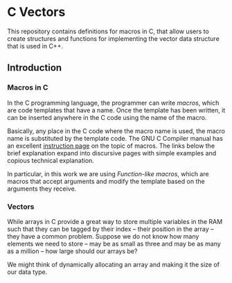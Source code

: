 # C Vectors

This repository contains definitions for macros in C, that allow users to create structures and functions for implementing the vector data structure that is used in C++.

## Introduction

### Macros in C

In the C programming language, the programmer can write _macros_, which are code templates that have a name. Once the template has been written, it can be inserted anywhere in the C code using the name of the macro.

Basically, any place in the C code where the macro name is used, the macro name is substituted by the template code. The GNU C Compiler manual has an excellent 
[instruction page](https://gcc.gnu.org/onlinedocs/cpp/Macros.html) on the topic of
macros. The links below the brief explanation expand into discursive pages with 
simple examples and copious technical explanation.

In particular, in this work we are using _Function-like macros_, which are macros
that accept arguments and modify the template based on the arguments they receive.

### Vectors

While arrays in C provide a great way to store multiple variables in the RAM such that they can be tagged by their index – their position in the array – they have a common problem. Suppose we do not know how many elements we need to store – may be as small as three and may be as many as a million – how large should our arrays be?

We might think of dynamically allocating an array and making it the size of our data type.
